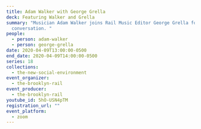 ```yaml
---
title: Adam Walker with George Grella
deck: Featuring Walker and Grella
summary: "Musician Adam Walker joins Rail Music Editor George Grella for a
  conversation. "
people:
  - person: adam-walker
  - person: george-grella
date: 2020-04-09T13:00:00-0500
end_date: 2020-04-09T14:00:00-0500
series: 18
collections:
  - the-new-social-environment
event_organizer:
  - the-brooklyn-rail
event_producer:
  - the-brooklyn-rail
youtube_id: 5hO-USN4pTM
registration_url: ""
event_platform:
  - zoom
---
```

